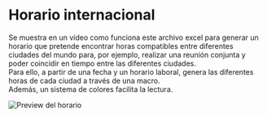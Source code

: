 # Horario internacional  
Se muestra en un vídeo como funciona este archivo excel para generar un horario que pretende encontrar horas compatibles entre diferentes ciudades del mundo para, por ejemplo, realizar una reunión conjunta y poder coincidir en tiempo entre las diferentes ciudades.  
Para ello, a partir de una fecha y un horario laboral, genera las diferentes horas de cada ciudad a través de una macro.  
Además, un sistema de colores facilita la lectura.  

![Preview del horario]([url_de_la_image](https://raw.githubusercontent.com/isromar/Excel/main/Horario%20internacional/preview.jpg)n)

